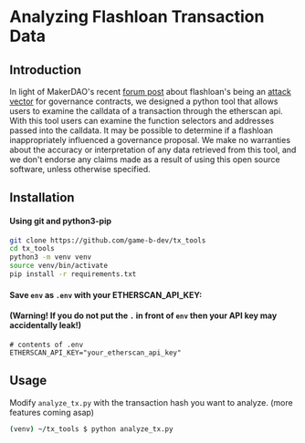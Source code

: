 # Analyzing Flashloan Transaction Data

## Introduction
In light of MakerDAO's recent [forum post](https://forum.makerdao.com/t/urgent-flash-loans-and-securing-the-maker-protocol/4901) about flashloan's being an [attack vector](https://etherscan.io/tx/0x91cba77b2db3c1bdb726e160ba792d8d540adbc511e4f5c8b595545db9b61c3e) for governance contracts, we designed a python tool that allows users to examine the calldata of a transaction through the etherscan api. With this tool users can examine the function selectors and addresses passed into the calldata. It may be possible to determine if a flashloan inappropriately influenced a governance proposal. We make no warranties about the accuracy or interpretation of any data retrieved from this tool, and we don't endorse any claims made as a result of using this open source software, unless otherwise specified.

## Installation

#### Using git and python3-pip
```sh
git clone https://github.com/game-b-dev/tx_tools
cd tx_tools
python3 -m venv venv
source venv/bin/activate
pip install -r requirements.txt
```

#### Save `env` as `.env` with your ETHERSCAN_API_KEY:
#### (Warning! If you do not put the `.` in front of `env` then your API key may accidentally leak!)
```
# contents of .env
ETHERSCAN_API_KEY="your_etherscan_api_key"
```

## Usage
Modify `analyze_tx.py` with the transaction hash you want to analyze.
(more features coming asap)
```sh
(venv) ~/tx_tools $ python analyze_tx.py
```
